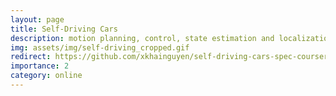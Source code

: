 ```yaml
---
layout: page
title: Self-Driving Cars
description: motion planning, control, state estimation and localization of autonomous cars
img: assets/img/self-driving_cropped.gif
redirect: https://github.com/xkhainguyen/self-driving-cars-spec-coursera
importance: 2
category: online
---
```

